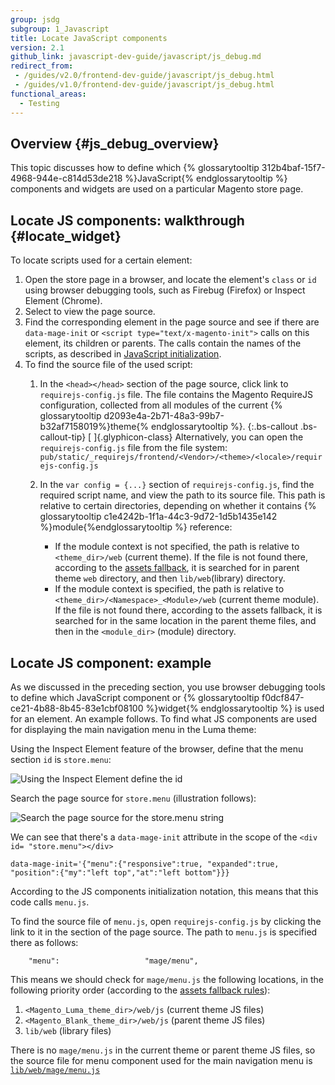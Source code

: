 ```yaml
---
group: jsdg
subgroup: 1_Javascript
title: Locate JavaScript components
version: 2.1
github_link: javascript-dev-guide/javascript/js_debug.md
redirect_from:
 - /guides/v2.0/frontend-dev-guide/javascript/js_debug.html
 - /guides/v1.0/frontend-dev-guide/javascript/js_debug.html
functional_areas:
  - Testing
---
```


## Overview {#js_debug_overview}

This topic discusses how to define which {% glossarytooltip 312b4baf-15f7-4968-944e-c814d53de218 %}JavaScript{% endglossarytooltip %} components and widgets are used on a particular Magento store page.

## Locate JS components: walkthrough {#locate_widget}

To locate scripts used for a certain element:

1.  Open the store page in a browser, and locate the element\'s `class` or `id` using browser debugging tools, such as Firebug (Firefox) or Inspect Element (Chrome).
2.  Select to view the page source.
3.  Find the corresponding element in the page source and see if there are `data-mage-init` or `<script type="text/x-magento-init">` calls on this element, its children or parents. The calls contain the names of the scripts, as described in [JavaScript initialization].
4.  To find the source file of the used script:
    1.  In the `<head></head>` section of the page source, click link to `requirejs-config.js` file. The file contains the Magento RequireJS configuration, collected from all modules of the current {% glossarytooltip d2093e4a-2b71-48a3-99b7-b32af7158019%}theme{% endglossarytooltip %}.
        {:.bs-callout .bs-callout-tip}
        [ ]{.glyphicon-class}
        Alternatively, you can open the `requirejs-config.js` file from the file system: `pub/static/_requirejs/frontend/<Vendor>/<theme>/<locale>/requirejs-config.js`

    2.  In the `var config = {...}` section of `requirejs-config.js`, find the required script name, and view the path to its source file. This path is relative to certain directories, depending on whether it contains {% glossarytooltip c1e4242b-1f1a-44c3-9d72-1d5b1435e142 %}module{%endglossarytooltip %} reference:
        -   If the module context is not specified, the path is relative to `<theme_dir>/web` (current theme). If the file is not found there, according to the [assets fallback], it is searched for in parent theme `web` directory, and then `lib/web`(library) directory.
        -   If the module context is specified, the path is relative to `<theme_dir>/<Namespace>_<Module>/web` (current theme module). If the file is not found there, according to the assets fallback, it is searched for in the same location in the parent theme files, and then in the `<module_dir>` (module) directory.

## Locate JS component: example

As we discussed in the preceding section, you use browser debugging tools to define which JavaScript component or {% glossarytooltip f0dcf847-ce21-4b88-8b45-83e1cbf08100 %}widget{% endglossarytooltip %} is used for an element. An example follows. To find what JS components are used for displaying the main navigation menu in the Luma theme:

Using the Inspect Element feature of the browser, define that the menu section `id` is `store.menu`:

![Using the Inspect Element define the id]


Search the page source for `store.menu` (illustration follows):

![Search the page source for the store.menu string]

We can see that there\'s a `data-mage-init` attribute in the scope of the `<div id= "store.menu"></div>`
```
data-mage-init='{"menu":{"responsive":true, "expanded":true, "position":{"my":"left top","at":"left bottom"}}}
```

According to the JS components initialization notation, this means that this code calls `menu.js`.

To find the source file of `menu.js`, open `requirejs-config.js` by clicking the link to it in the section of the page source. The path to `menu.js` is specified there as follows:
```
    "menu":                   "mage/menu",
```

This means we should check for `mage/menu.js` the following locations, in the following priority order (according to the [assets fallback rules]):

1.  `<Magento_Luma_theme_dir>/web/js` (current theme JS files)
2.  `<Magento_Blank_theme_dir>/web/js` (parent theme JS files)
3.  `lib/web` (library files)

There is no `mage/menu.js` in the current theme or parent theme JS files, so the source file for menu component used for the main navigation menu is [`lib/web/mage/menu.js`]

[Using the Inspect Element define the id]: {{site.baseurl}}/common/images/fdg_js_debug1.png
[Search the page source for the store.menu string]: {{site.baseurl}}/common/images/fdg_js_debug2.png
[assets fallback rules]: {{page.baseurl}}/frontend-dev-guide/themes/theme-inherit.html#theme-inherit-static
[`lib/web/mage/menu.js`]: {{site.mage2100url}}/lib/web/mage/menu.js
[JavaScript initialization]: {{site.baseurl}}/videos/fundamentals/add-a-javascript-module/
[assets fallback]: {{page.baseurl}}/frontend-dev-guide/themes/theme-inherit.html#theme-inherit-static